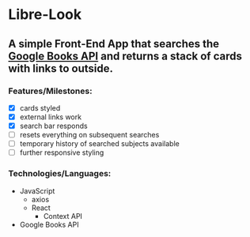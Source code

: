# Libre-Look
## A simple Front-End App that searches the [Google Books API](https://developers.google.com/books/docs/v1/using#PerformingSearch) and returns a stack of cards with links to outside.

### Features/Milestones:
- [x] cards styled
- [x] external links work
- [x] search bar responds
- [ ] resets everything on subsequent searches
- [ ] temporary history of searched subjects available
- [ ] further responsive styling

### Technologies/Languages:
- JavaScript
     - axios
     - React
          - Context API
- Google Books API
